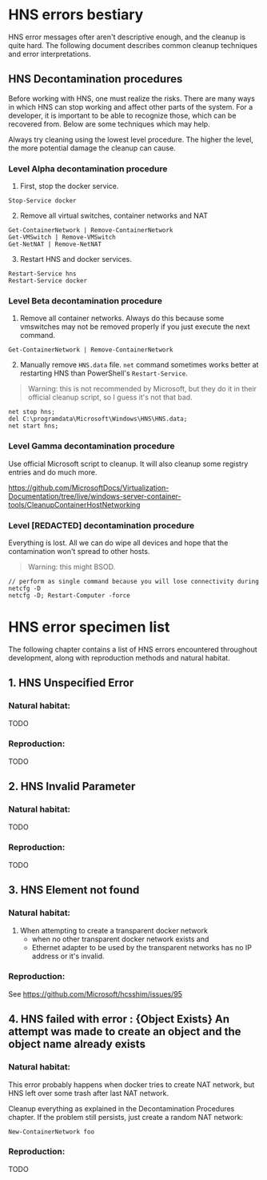 # HNS errors bestiary

HNS error messages ofter aren't descriptive enough, and the cleanup is quite hard.
The following document describes common cleanup techniques and error interpretations.

## HNS Decontamination procedures

Before working with HNS, one must realize the risks.
There are many ways in which HNS can stop working and affect other parts of the system.
For a developer, it is important to be able to recognize those, which can be recovered 
from. Below are some techniques which may help.

Always try cleaning using the lowest level procedure. The higher the level, the more 
potential damage the cleanup can cause.

### Level Alpha decontamination procedure

1. First, stop the docker service.
```
Stop-Service docker
```
2. Remove all virtual switches, container networks and NAT
```
Get-ContainerNetwork | Remove-ContainerNetwork
Get-VMSwitch | Remove-VMSwitch
Get-NetNAT | Remove-NetNAT
```

3. Restart HNS and docker services.
```
Restart-Service hns
Restart-Service docker
```

### Level Beta decontamination procedure

1. Remove all container networks. Always do this because some vmswitches may not be removed properly if you just execute the next command.
```
Get-ContainerNetwork | Remove-ContainerNetwork
```

2. Manually remove `HNS.data` file. `net` command sometimes works better at restarting HNS than PowerShell's `Restart-Service`.

> Warning: this is not recommended by Microsoft, but they do it in their official cleanup script, so I guess it's not that bad.

```
net stop hns; 
del C:\programdata\Microsoft\Windows\HNS\HNS.data; 
net start hns;
```

### Level Gamma decontamination procedure

Use official Microsoft script to cleanup. It will also cleanup some registry entries and do much more.

https://github.com/MicrosoftDocs/Virtualization-Documentation/tree/live/windows-server-container-tools/CleanupContainerHostNetworking

### Level [REDACTED] decontamination procedure

Everything is lost. All we can do wipe all devices and hope that the contamination won't spread to other hosts.

> Warning: this might BSOD.

```
// perform as single command because you will lose connectivity during netcfg -D
netcfg -D; Restart-Computer -force
```

# HNS error specimen list

The following chapter contains a list of HNS errors encountered throughout development, along with reproduction methods and natural habitat.

## 1. HNS Unspecified Error

### Natural habitat:

TODO

### Reproduction:

TODO

## 2. HNS Invalid Parameter

### Natural habitat:

TODO

### Reproduction:

TODO

## 3. HNS Element not found

### Natural habitat:

1. When attempting to create a transparent docker network
    * when no other transparent docker network exists and
    * Ethernet adapter to be used by the transparent networks has no IP address or it's invalid.

### Reproduction:

See https://github.com/Microsoft/hcsshim/issues/95

## 4. HNS failed with error : {Object Exists} An attempt was made to create an object and the object name already exists

### Natural habitat:

This error probably happens when docker tries to create NAT network, but HNS left over some trash after last NAT network.

Cleanup everything as explained in the Decontamination Procedures chapter. If the problem still persists, just create a random NAT network:
```
New-ContainerNetwork foo
```

### Reproduction:

TODO
